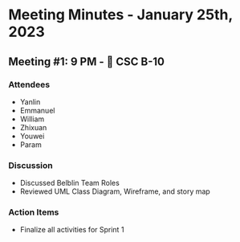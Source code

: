 # Meeting Minutes - January 25th, 2023
## Meeting #1: 9 PM - 📍 CSC B-10
### Attendees
 -   Yanlin
 -   Emmanuel
 -   William
 -   Zhixuan
 -   Youwei
 -   Param

### Discussion
- Discussed Belblin Team Roles
- Reviewed UML Class Diagram, Wireframe, and story map

### Action Items
- Finalize all activities for Sprint 1